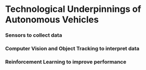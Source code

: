 # Technological Underpinnings of Autonomous Vehicles 

### Sensors to collect data


### Computer Vision and Object Tracking to interpret data


### Reinforcement Learning to improve performance 

